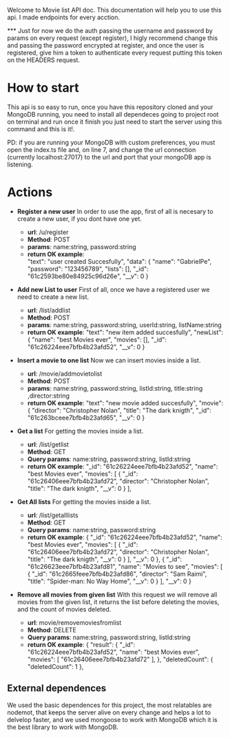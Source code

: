 
Welcome to Movie list API doc. 
This documentation will help you to use this api.
I made endpoints for every acction.

*** Just for now we do the auth passing the username and password by params on every request (except register),
I higly recommend change this and passing the password encrypted at register, and once the user is registered, give him a token to authenticate every request putting this token on the HEADERS request.

# How to start
This api is so easy to run, once you have this repository cloned and your MongoDB running, you need to install all dependeces going to project root on terminal and run <npm install> once it finish you just need to start the server using this command <npm start> and this is it!.

PD: if you are running your MongoDB with custom preferences, you must open the index.ts file and, on line 7, and change the url connection (currently localhost:27017) to the url and port that your mongoDB app is listening.

# Actions

* **Register a new user**
    In order to use the app, first of all is necesary to create a new user, if you dont have one yet.
    * **url**: /u/register
    * **Method**: POST
    * **params**: name:string, password:string
    * **return OK example**:  
        "text": "user created Succesfully",
        "data": {
            "name": "GabrielPe",
            "password": "123456789",
            "lists": [],
            "_id": "61c2593be80e84925c96d26e",
            "__v": 0
        }

    
* **Add new List to user**
    First of all, once we have a registered user we need to create a new list.
    * **url**: /list/addlist
    * **Method**: POST
    * **params**: name:string, password:string, userId:string, listName:string
    * **return OK example**: 
        "text": "new item added succesfully",
        "newList": {
            "name": "best Movies ever",
            "movies": [],
            "_id": "61c26224eee7bfb4b23afd52",
            "__v": 0
        }
        
    
* **Insert a movie to one list**
    Now we can insert movies inside a list.
    * **url**: /movie/addmovietolist
    * **Method**: POST
    * **params**: name:string, password:string, listId:string, title:string ,director:string
    * **return OK example**: 
        "text": "new movie added succesfully",
        "movie": {
            "director": "Christopher Nolan",
            "title": "The dark knigth",
            "_id": "61c263bceee7bfb4b23afd65",
            "__v": 0
        }
    
* **Get a list**
    For getting the movies inside a list. 
    * **url**: /list/getlist
    * **Method**: GET
    * **Query params**: name:string, password:string, listId:string
    * **return OK example**: 
        "_id": "61c26224eee7bfb4b23afd52",
        "name": "best Movies ever",
        "movies": [
            {
                "_id": "61c26406eee7bfb4b23afd72",
                "director": "Christopher Nolan",
                "title": "The dark knigth",
                "__v": 0
            }
        ],
    
* **Get All lists**
    For getting the movies inside a list. 
    * **url**: /list/getalllists
    * **Method**: GET
    * **Query params**: name:string, password:string
    * **return OK example**: 
        {
        "_id": "61c26224eee7bfb4b23afd52",
        "name": "best Movies ever",
        "movies": [
            {
                "_id": "61c26406eee7bfb4b23afd72",
                "director": "Christopher Nolan",
                "title": "The dark knigth",
                "__v": 0
            }
        ],
        "__v": 0
        },
        {
            "_id": "61c26623eee7bfb4b23afd81",
            "name": "Movies to see",
            "movies": [
                {
                    "_id": "61c2665feee7bfb4b23afd86",
                    "director": "Sam Raimi",
                    "title": "Spider-man: No Way Home",
                    "__v": 0
                }
            ],
            "__v": 0
        }
* **Remove all movies from given list**
    With this request we will remove all movies from the given list, it returns the list before deleting the movies, and the count of movies deleted. 
    * **url**: movie/removemoviesfromlist
    * **Method**: DELETE
    * **Query params**: name:string, password:string, listId:string
    * **return OK example**: 
        {
            "result": {
            "_id": "61c26224eee7bfb4b23afd52",
            "name": "best Movies ever",
            "movies": 
            [
                "61c26406eee7bfb4b23afd72"
            ],
        },
        "deletedCount": {
            "deletedCount": 1
        },


## External dependences
We used the basic dependences for this project, the most relatables are nodemot, that keeps the server alive on every change and helps a lot to delvelop faster, and we used mongoose to work with MongoDB which it is the best library to work with MongoDB.

